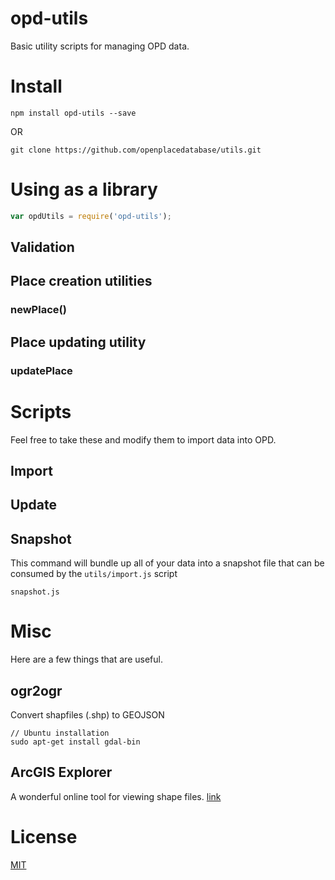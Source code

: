 # opd-utils

Basic utility scripts for managing OPD data.

# Install
````
npm install opd-utils --save

````

OR

````
git clone https://github.com/openplacedatabase/utils.git
````

# Using as a library

````javascript
var opdUtils = require('opd-utils');

````


## Validation

## Place creation utilities

### newPlace()

## Place updating utility


### updatePlace

# Scripts
Feel free to take these and modify them to import data into OPD.

## Import

## Update

## Snapshot
This command will bundle up all of your data into a snapshot file that can be consumed by the `utils/import.js` script

````shell
snapshot.js
````


# Misc
Here are a few things that are useful.

## ogr2ogr
Convert shapfiles (.shp) to GEOJSON

````shell
// Ubuntu installation
sudo apt-get install gdal-bin
````

## ArcGIS Explorer
A wonderful online tool for viewing shape files. [link](http://www.arcgis.com/explorer/)

# License
[MIT](LICENSE.md)